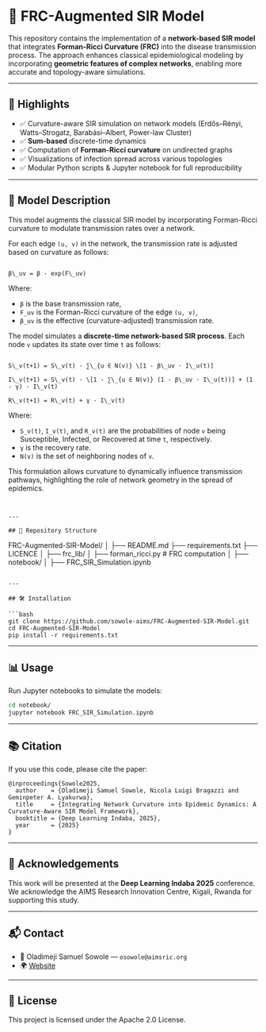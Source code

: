 
# 🧠 FRC-Augmented SIR Model

This repository contains the implementation of a **network-based SIR model** that integrates **Forman-Ricci Curvature (FRC)** into the disease transmission process. The approach enhances classical epidemiological modeling by incorporating **geometric features of complex networks**, enabling more accurate and topology-aware simulations.

---

## 📌 Highlights

- ✅ Curvature-aware SIR simulation on network models (Erdős–Rényi, Watts–Strogatz, Barabási–Albert, Power-law Cluster)
- ✅ **Sum-based** discrete-time dynamics
- ✅ Computation of **Forman-Ricci curvature** on undirected graphs
- ✅ Visualizations of infection spread across various topologies
- ✅ Modular Python scripts & Jupyter notebook for full reproducibility

---

## 🧪 Model Description

This model augments the classical SIR model by incorporating Forman-Ricci curvature to modulate transmission rates over a network.

For each edge `(u, v)` in the network, the transmission rate is adjusted based on curvature as follows:

```

β\_uv = β · exp(F\_uv)

```

Where:

- `β` is the base transmission rate,
- `F_uv` is the Forman-Ricci curvature of the edge `(u, v)`,
- `β_uv` is the effective (curvature-adjusted) transmission rate.

The model simulates a **discrete-time network-based SIR process**. Each node `v` updates its state over time `t` as follows:

```

S\_v(t+1) = S\_v(t) · ∑\_{u ∈ N(v)} \[1 - β\_uv · I\_u(t)]

I\_v(t+1) = S\_v(t) · \[1 - ∑\_{u ∈ N(v)} (1 - β\_uv · I\_u(t))] + (1 - γ) · I\_v(t)

R\_v(t+1) = R\_v(t) + γ · I\_v(t)

```

Where:

- `S_v(t)`, `I_v(t)`, and `R_v(t)` are the probabilities of node `v` being Susceptible, Infected, or Recovered at time `t`, respectively.
- `γ` is the recovery rate.
- `N(v)` is the set of neighboring nodes of `v`.

This formulation allows curvature to dynamically influence transmission pathways, highlighting the role of network geometry in the spread of epidemics.
```


---

## 📁 Repository Structure

```
FRC-Augmented-SIR-Model/
│
├── README.md
├── requirements.txt
├── LICENCE
│
├── frc_lib/
│   ├── forman_ricci.py          # FRC computation
│
├── notebook/
│   ├── FRC_SIR_Simulation.ipynb

```

---

## 🛠️ Installation

```bash
git clone https://github.com/sowole-aims/FRC-Augmented-SIR-Model.git
cd FRC-Augmented-SIR-Model
pip install -r requirements.txt
```

---

## 📊 Usage

Run Jupyter notebooks to simulate the models:

```bash
cd notebook/
jupyter notebook FRC_SIR_Simulation.ipynb
```

---

## 📚 Citation

If you use this code, please cite the paper:

```
@inproceedings{Sowole2025,
  author    = {Oladimeji Samuel Sowole, Nicola Luigi Bragazzi and Geminpeter A. Lyakurwa},
  title     = {Integrating Network Curvature into Epidemic Dynamics: A Curvature-Aware SIR Model Framework},
  booktitle = {Deep Learning Indaba, 2025},
  year      = {2025}
}
```

---

## 🤝 Acknowledgements

This work will be presented at the **Deep Learning Indaba 2025** conference. We acknowledge the AIMS Research Innovation Centre, Kigali, Rwanda for supporting this study.

---

## 📬 Contact

- 📧 Oladimeji Samuel Sowole — `osowole@aimsric.org`
- 🌍 [Website](https://aimsric.org)

---

## 📄 License

This project is licensed under the Apache 2.0 License.
